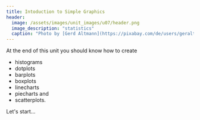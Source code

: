 ```yaml
---
title: Intoduction to Simple Graphics
header:
  image: /assets/images/unit_images/u07/header.png
  image_description: "statistics"
  caption: "Photo by [Gerd Altmann](https://pixabay.com/de/users/geralt-9301/?utm_source=link-attribution&utm_medium=referral&utm_campaign=image&utm_content=4705451) [from Pixabay](https://pixabay.com/)"
---
```


<!--more-->

At the end of this unit you should know how to create

* histograms
* dotplots
* barplots
* boxplots
* linecharts
* piecharts and
* scatterplots.

Let's start...
